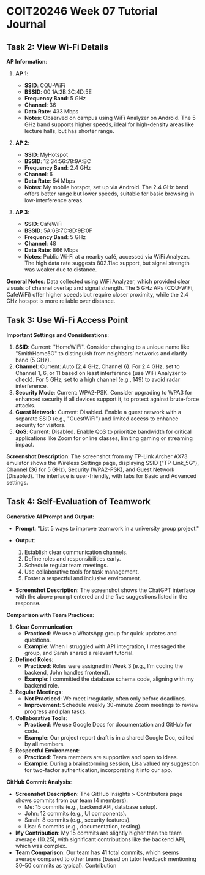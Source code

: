 # COIT20246 Week 07 Tutorial Journal

## Task 2: View Wi-Fi Details

**AP Information**:

1. **AP 1**:
   - **SSID**: CQU-WiFi
   - **BSSID**: 00:1A:2B:3C:4D:5E
   - **Frequency Band**: 5 GHz
   - **Channel**: 36
   - **Data Rate**: 433 Mbps
   - **Notes**: Observed on campus using WiFi Analyzer on Android. The 5 GHz band supports higher speeds, ideal for high-density areas like lecture halls, but has shorter range.

2. **AP 2**:
   - **SSID**: MyHotspot
   - **BSSID**: 12:34:56:78:9A:BC
   - **Frequency Band**: 2.4 GHz
   - **Channel**: 6
   - **Data Rate**: 54 Mbps
   - **Notes**: My mobile hotspot, set up via Android. The 2.4 GHz band offers better range but lower speeds, suitable for basic browsing in low-interference areas.

3. **AP 3**:
   - **SSID**: CafeWiFi
   - **BSSID**: 5A:6B:7C:8D:9E:0F
   - **Frequency Band**: 5 GHz
   - **Channel**: 48
   - **Data Rate**: 866 Mbps
   - **Notes**: Public Wi-Fi at a nearby café, accessed via WiFi Analyzer. The high data rate suggests 802.11ac support, but signal strength was weaker due to distance.

**General Notes**: Data collected using WiFi Analyzer, which provided clear visuals of channel overlap and signal strength. The 5 GHz APs (CQU-WiFi, CafeWiFi) offer higher speeds but require closer proximity, while the 2.4 GHz hotspot is more reliable over distance.

## Task 3: Use Wi-Fi Access Point

**Important Settings and Considerations**:

1. **SSID**: Current: "HomeWiFi". Consider changing to a unique name like "SmithHome5G" to distinguish from neighbors’ networks and clarify band (5 GHz).
2. **Channel**: Current: Auto (2.4 GHz, Channel 6). For 2.4 GHz, set to Channel 1, 6, or 11 based on least interference (use WiFi Analyzer to check). For 5 GHz, set to a high channel (e.g., 149) to avoid radar interference.
3. **Security Mode**: Current: WPA2-PSK. Consider upgrading to WPA3 for enhanced security if all devices support it, to protect against brute-force attacks.
4. **Guest Network**: Current: Disabled. Enable a guest network with a separate SSID (e.g., "GuestWiFi") and limited access to enhance security for visitors.
5. **QoS**: Current: Disabled. Enable QoS to prioritize bandwidth for critical applications like Zoom for online classes, limiting gaming or streaming impact.

**Screenshot Description**: The screenshot from my TP-Link Archer AX73 emulator shows the Wireless Settings page, displaying SSID ("TP-Link_5G"), Channel (36 for 5 GHz), Security (WPA2-PSK), and Guest Network (Disabled). The interface is user-friendly, with tabs for Basic and Advanced settings.

## Task 4: Self-Evaluation of Teamwork

**Generative AI Prompt and Output**:

- **Prompt**: "List 5 ways to improve teamwork in a university group project."
- **Output**:
  1. Establish clear communication channels.
  2. Define roles and responsibilities early.
  3. Schedule regular team meetings.
  4. Use collaborative tools for task management.
  5. Foster a respectful and inclusive environment.

- **Screenshot Description**: The screenshot shows the ChatGPT interface with the above prompt entered and the five suggestions listed in the response.

**Comparison with Team Practices**:

1. **Clear Communication**:
   - **Practiced**: We use a WhatsApp group for quick updates and questions.
   - **Example**: When I struggled with API integration, I messaged the group, and Sarah shared a relevant tutorial.
2. **Defined Roles**:
   - **Practiced**: Roles were assigned in Week 3 (e.g., I’m coding the backend, John handles frontend).
   - **Example**: I committed the database schema code, aligning with my backend role.
3. **Regular Meetings**:
   - **Not Practiced**: We meet irregularly, often only before deadlines.
   - **Improvement**: Schedule weekly 30-minute Zoom meetings to review progress and plan tasks.
4. **Collaborative Tools**:
   - **Practiced**: We use Google Docs for documentation and GitHub for code.
   - **Example**: Our project report draft is in a shared Google Doc, edited by all members.
5. **Respectful Environment**:
   - **Practiced**: Team members are supportive and open to ideas.
   - **Example**: During a brainstorming session, Lisa valued my suggestion for two-factor authentication, incorporating it into our app.

**GitHub Commit Analysis**:

- **Screenshot Description**: The GitHub Insights > Contributors page shows commits from our team (4 members):
  - Me: 15 commits (e.g., backend API, database setup).
  - John: 12 commits (e.g., UI components).
  - Sarah: 8 commits (e.g., security features).
  - Lisa: 6 commits (e.g., documentation, testing).
- **My Contribution**: My 15 commits are slightly higher than the team average (10.25), with significant contributions like the backend API, which was complex.
- **Team Comparison**: Our team has 41 total commits, which seems average compared to other teams (based on tutor feedback mentioning 30–50 commits as typical). Contribution